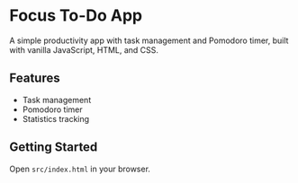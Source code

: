 # Focus To-Do App

A simple productivity app with task management and Pomodoro timer, built with vanilla JavaScript, HTML, and CSS.

## Features
- Task management
- Pomodoro timer
- Statistics tracking

## Getting Started
Open `src/index.html` in your browser.

